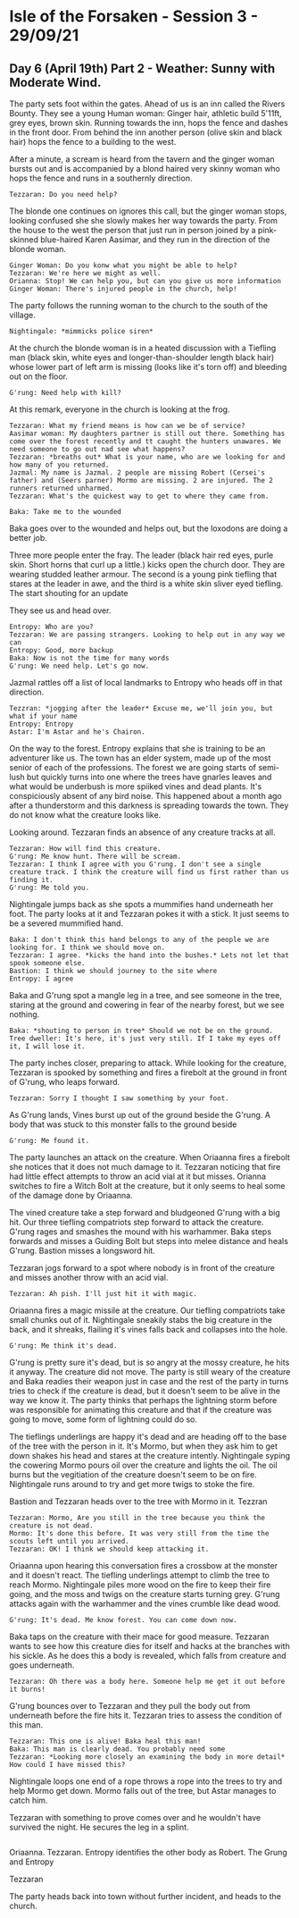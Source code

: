 # Isle of the Forsaken - Session 3 - 29/09/21
 

## Day 6 (April 19th) Part 2 - Weather: Sunny with Moderate Wind.

The party sets foot within the gates. Ahead of us is an inn called the Rivers Bounty. They see a young Human woman: Ginger hair, athletic build 5'11ft, grey eyes, brown skin. Running towards the inn, hops the fence and dashes in the front door. From behind the inn another person (olive skin and black hair) hops the fence to a building to the west. 

After a minute, a scream is heard from the tavern and the ginger woman bursts out and is accompanied by a blond haired very skinny woman who hops the fence and runs in a southernly direction. 

~~~
Tezzaran: Do you need help?
~~~

The blonde one continues on ignores this call, but the ginger woman stops, looking confused she she slowly makes her way towards the party. From the house to the west the person that just run in person joined by a pink-skinned blue-haired Karen Aasimar, and they run in the direction of the blonde woman.  

~~~
Ginger Woman: Do you konw what you might be able to help?
Tezzaran: We're here we might as well. 
Orianna: Stop! We can help you, but can you give us more information
Ginger Woman: There's injured people in the church, help!
~~~

The party follows the running woman to the church to the south of the village. 
~~~
Nightingale: *mimmicks police siren*
~~~

At the church the blonde woman is in a heated discussion with a Tiefling man (black skin, white eyes and longer-than-shoulder length black hair) whose lower part of left arm is missing (looks like it's torn off) and bleeding out on the floor. 

~~~
G'rung: Need help with kill?
~~~

At this remark, everyone in the church is looking at the frog. 

~~~
Tezzaran: What my friend means is how can we be of service?
Aasimar woman: My daughters partner is still out there. Something has come over the forest recently and tt caught the hunters unawares. We need someone to go out nad see what happens?
Tezzaran: *breaths out* What is your name, who are we looking for and how many of you returned. 
Jazmal: My name is Jazmal. 2 people are missing Robert (Cersei's father) and (Seers parner) Mormo are missing. 2 are injured. The 2 runners returned unharmed. 
Tezzaran: What's the quickest way to get to where they came from. 

Baka: Take me to the wounded
~~~

Baka goes over to the wounded and helps out, but the loxodons are doing a better job. 

Three more people enter the fray. The leader (black hair red eyes, purle skin. Short horns that curl up a little.) kicks open the church door. They are wearing studded leather armour. The second is a young pink tiefling that stares at the leader in awe, and the third is a white skin sliver eyed tiefling. The start shouting for an update   

They see us and head over. 

~~~
Entropy: Who are you?
Tezzaran: We are passing strangers. Looking to help out in any way we can 
Entropy: Good, more backup
Baka: Now is not the time for many words
G'rung: We need help. Let's go now.
~~~

Jazmal rattles off a list of local landmarks to Entropy who heads off in that direction.
~~~
Tezzran: *jogging after the leader* Excuse me, we'll join you, but what if your name
Entropy: Entropy
Astar: I'm Astar and he's Chairon. 
~~~

On the way to the forest. Entropy explains that she is training to be an adventurer like us. The town has an elder system, made up of the most senior of each of the professions. The forest we are going starts of semi-lush but quickly turns into one where the trees have gnarles leaves and what would be underbush is more spiiked vines and dead plants. It's conspiciously absent of any bird noise. This happened about a month ago after a thunderstorm and this darkness is spreading towards the town. They do not know what the creature looks like. 

Looking around. Tezzaran finds an absence of any creature tracks at all. 

~~~
Tezzaran: How will find this creature.
G'rung: Me know hunt. There will be scream.
Tezzaran: I think I agree with you G'rung. I don't see a single creature track. I think the creature will find us first rather than us finding it.
G'rung: Me told you. 
~~~

Nightingale jumps back as she spots a mummifies hand underneath her foot. The party looks at it and Tezzaran pokes it with a stick. It just seems to be a severed mummified hand. 

~~~
Baka: I don't think this hand belongs to any of the people we are looking for. I think we should move on.
Tezzaran: I agree. *kicks the hand into the bushes.* Lets not let that spook someone else.
Bastion: I think we should journey to the site where 
Entropy: I agree
~~~

Baka and G'rung spot a mangle leg in a tree, and see someone in the tree, staring at the ground and cowering in fear of the nearby forest, but we see nothing. 

~~~
Baka: *shouting to person in tree* Should we not be on the ground. 
Tree dweller: It's here, it's just very still. If I take my eyes off it, I will lose it.
~~~

The party inches closer, preparing to attack. While looking for the creature, Tezzaran is spooked by something and fires a firebolt at the ground in front of G'rung, who leaps forward. 

~~~
Tezzaran: Sorry I thought I saw something by your foot. 
~~~

As G'rung lands, Vines burst up out of the ground beside the G'rung. A body that was stuck to this monster falls to the ground beside  
~~~
G'rung: Me found it. 
~~~

The party launches an attack on the creature. When Oriaanna fires a firebolt she notices that it does not much damage to it. Tezzaran noticing that fire had little effect attempts to throw an acid vial at it but misses. Orianna switches to fire a Witch Bolt at the creature, but it only seems to heal some of the damage done by Oriaanna. 

The vined creature take a step forward and bludgeoned G'rung with a big hit. Our three tiefling compatriots step forward to attack the creature. G'rung rages and smashes the mound with his warhammer. Baka steps forwards and misses a Guiding Bolt but steps into melee distance and heals G'rung. Bastion misses a longsword hit.

Tezzaran jogs forward to a spot where nobody is in front of the creature and misses another throw with an acid vial. 
~~~
Tezzaran: Ah pish. I'll just hit it with magic.
~~~
Oriaanna fires a magic missile at the creature. Our tiefling compatriots take small chunks out of it. Nightingale sneakily stabs the big creature in the back, and it shreaks, flailing it's vines falls back and collapses into the hole. 

~~~
G'rung: Me think it's dead.
~~~
G'rung is pretty sure it's dead, but is so angry at the mossy creature, he hits it anyway. The creature did not move. The party is still weary of the creature and Baka readies their weapon just in case and the rest of the party in turns tries to check if the creature is dead, but it doesn't seem to be alive in the way we know it. The party thinks that perhaps the lightning storm before was responsible for animating this creature and that if the creature was going to move, some form of lightning could do so.

The tieflings underlings are happy it's dead and are heading off to the base of the tree with the person in it. It's Mormo, but when they ask him to get down shakes his head and stares at the creature intently. Nightingale syping the cowering Mormo pours oil over the creature and lights the oil. The oil burns but the vegitiation of the creature doesn't seem to be on fire. Nightingale runs around to try and get more twigs to stoke the fire.  

Bastion and Tezzaran heads over to the tree with Mormo in it. Tezzran 
~~~ 
Tezzaran: Mormo, Are you still in the tree because you think the creature is not dead.
Mormo: It's done this before. It was very still from the time the scouts left until you arrived.
Tezzaran: OK! I think we should keep attacking it. 
~~~
Oriaanna upon hearing this conversation fires a crossbow at the monster and it doesn't react. The tiefling underlings attempt to climb the tree to reach Mormo. Nightingale piles more wood on the fire to keep their fire going, and the moss and twigs on the creature starts turning grey. G'rung attacks again with the warhammer and the vines crumble like dead wood. 
~~~ 
G'rung: It's dead. Me know forest. You can come down now. 
~~~
Baka taps on the creature with their mace for good measure. Tezzaran wants to see how this creature dies for itself and hacks at the branches with his sickle. As he does this a body is revealed, which falls from creature and goes underneath. 
~~~
Tezzaran: Oh there was a body here. Someone help me get it out before it burns!
~~~
G'rung bounces over to Tezzaran and they pull the body out from underneath before the fire hits it. Tezzaran tries to assess the condition of this man. 
~~~
Tezzaran: This one is alive! Baka heal this man! 
Baka: This man is clearly dead. You probably need some 
Tezzaran: *Looking more closely an examining the body in more detail* How could I have missed this? 
~~~

Nightingale loops one end of a rope  throws a rope into the trees to try and help Mormo get down. Mormo falls out of the tree, but Astar manages to catch him. 

Tezzaran with something to prove comes over and he wouldn't have survived the night. He secures the leg in a splint.
~~~ 

~~~
Oriaanna. Tezzaran.  Entropy identifies the other body as Robert. The Grung and Entropy 

Tezzaran 

The party heads back into town without further incident, and heads to the church. 
